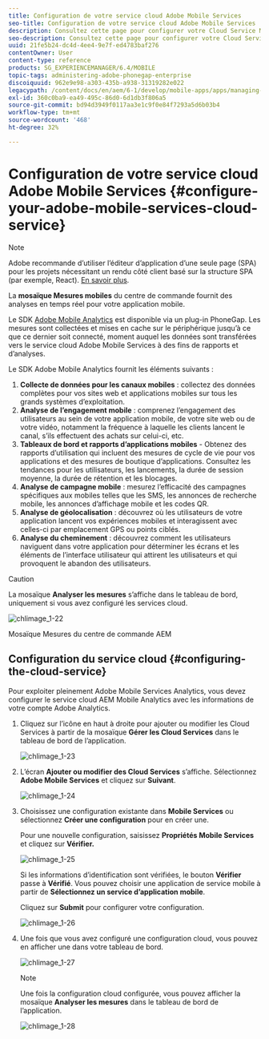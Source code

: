 ```yaml
---
title: Configuration de votre service cloud Adobe Mobile Services
seo-title: Configuration de votre service cloud Adobe Mobile Services
description: Consultez cette page pour configurer votre Cloud Service Mobile Services Adobe.
seo-description: Consultez cette page pour configurer votre Cloud Service Mobile Services Adobe.
uuid: 21fe5b24-dc4d-4ee4-9e7f-ed4783baf276
contentOwner: User
content-type: reference
products: SG_EXPERIENCEMANAGER/6.4/MOBILE
topic-tags: administering-adobe-phonegap-enterprise
discoiquuid: 962e9e98-a303-435b-a938-31319282e022
legacypath: /content/docs/en/aem/6-1/develop/mobile-apps/apps/managing-aem-mobile-apps/configure-your-adobe-phonegap-build-cloud-service1
exl-id: 360c0ba9-ea49-495c-86d0-6d1db3f806a5
source-git-commit: bd94d3949f0117aa3e1c9f0e84f7293a5d6b03b4
workflow-type: tm+mt
source-wordcount: '468'
ht-degree: 32%

---
```


# Configuration de votre service cloud Adobe Mobile Services {#configure-your-adobe-mobile-services-cloud-service}

>[!NOTE]
>
>Adobe recommande d’utiliser l’éditeur d’application d’une seule page (SPA) pour les projets nécessitant un rendu côté client basé sur la structure SPA (par exemple, React). [En savoir plus](/help/sites-developing/spa-overview.md).

La **mosaïque Mesures mobiles** du centre de commande fournit des analyses en temps réel pour votre application mobile.

Le SDK [Adobe Mobile Analytics](https://www.adobe.com/ca/solutions/digital-analytics/mobile-web-apps-analytics.html) est disponible via un plug-in PhoneGap. Les mesures sont collectées et mises en cache sur le périphérique jusqu’à ce que ce dernier soit connecté, moment auquel les données sont transférées vers le service cloud Adobe Mobile Services à des fins de rapports et d’analyses.

Le SDK Adobe Mobile Analytics fournit les éléments suivants :

1. **Collecte de données pour les canaux mobiles** : collectez des données complètes pour vos sites web et applications mobiles sur tous les grands systèmes d’exploitation.
1. **Analyse de l’engagement mobile**  : comprenez l’engagement des utilisateurs au sein de votre application mobile, de votre site web ou de votre vidéo, notamment la fréquence à laquelle les clients lancent le canal, s’ils effectuent des achats sur celui-ci, etc.
1. **Tableaux de bord et rapports d’applications mobiles**  - Obtenez des rapports d’utilisation qui incluent des mesures de cycle de vie pour vos applications et des mesures de boutique d’applications. Consultez les tendances pour les utilisateurs, les lancements, la durée de session moyenne, la durée de rétention et les blocages.
1. **Analyse de campagne mobile**  : mesurez l’efficacité des campagnes spécifiques aux mobiles telles que les SMS, les annonces de recherche mobile, les annonces d’affichage mobile et les codes QR.
1. **Analyse de géolocalisation**  : découvrez où les utilisateurs de votre application lancent vos expériences mobiles et interagissent avec celles-ci par emplacement GPS ou points ciblés.
1. **Analyse du cheminement**  : découvrez comment les utilisateurs naviguent dans votre application pour déterminer les écrans et les éléments de l’interface utilisateur qui attirent les utilisateurs et qui provoquent le abandon des utilisateurs.

>[!CAUTION]
>
>La mosaïque **Analyser les mesures** s’affiche dans le tableau de bord, uniquement si vous avez configuré les services cloud.

![chlimage_1-22](assets/chlimage_1-22.png)

Mosaïque Mesures du centre de commande AEM

## Configuration du service cloud {#configuring-the-cloud-service}

Pour exploiter pleinement Adobe Mobile Services Analytics, vous devez configurer le service cloud AEM Mobile Analytics avec les informations de votre compte Adobe Analytics.

1. Cliquez sur l’icône en haut à droite pour ajouter ou modifier les Cloud Services à partir de la mosaïque **Gérer les Cloud Services** dans le tableau de bord de l’application.

   ![chlimage_1-23](assets/chlimage_1-23.png)

1. L’écran **Ajouter ou modifier des Cloud Services** s’affiche. Sélectionnez **Adobe Mobile Services** et cliquez sur **Suivant**.

   ![chlimage_1-24](assets/chlimage_1-24.png)

1. Choisissez une configuration existante dans **Mobile Services** ou sélectionnez **Créer une configuration** pour en créer une.

   Pour une nouvelle configuration, saisissez **Propriétés Mobile Services** et cliquez sur **Vérifier.**

   ![chlimage_1-25](assets/chlimage_1-25.png)

   Si les informations d’identification sont vérifiées, le bouton **Vérifier** passe à **Vérifié**. Vous pouvez choisir une application de service mobile à partir de **Sélectionnez un service d’application mobile**.

   Cliquez sur **Submit** pour configurer votre configuration.

   ![chlimage_1-26](assets/chlimage_1-26.png)

1. Une fois que vous avez configuré une configuration cloud, vous pouvez en afficher une dans votre tableau de bord.

   ![chlimage_1-27](assets/chlimage_1-27.png)

   >[!NOTE]
   >
   >Une fois la configuration cloud configurée, vous pouvez afficher la mosaïque **Analyser les mesures** dans le tableau de bord de l’application.

   ![chlimage_1-28](assets/chlimage_1-28.png)
